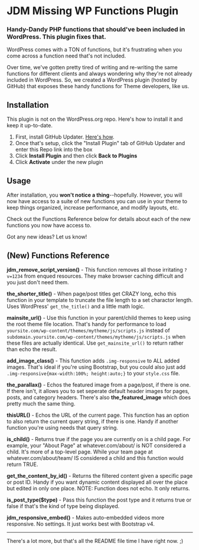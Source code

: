 # JDM Missing WP Functions Plugin

### Handy-Dandy PHP functions that should've been included in WordPress. This plugin fixes that.

WordPress comes with a TON of functions, but it's frustrating when you come across a function need that's not included.

Over time, we've gotten pretty tired of writing and re-writing the same functions for different clients and always wondering why they're not already included in WordPress. So, we created a WordPress plugin (hosted by GitHub) that exposes these handy functions for Theme developers, like us.

## Installation

This plugin is not on the WordPress.org repo.  Here's how to install it and keep it up-to-date.

1.  First, install GitHub Updater. [Here's how](http://labs.jdmdigital.co/plugins/github-updates/). 
2.  Once that's setup, click the "Install Plugin" tab of GitHub Updater and enter this Repo link into the box
3.  Click **Install Plugin** and then click **Back to Plugins**
4.  Click **Activate** under the new plugin

## Usage

After installation, you **won't notice a thing**--hopefully. However, you will now have access to a suite of new functions you can use in your theme to keep things organized, increase performance, and modify layouts, etc.

Check out the Functions Reference below for details about each of the new functions you now have access to.

Got any new ideas? Let us know!

## (New) Functions Reference

**jdm_remove_script_version()** - This function removes all those irritating `?v=1234` from enqued resources. They make browser caching difficult and you just don't need them.

**the_shorter_title()** - When page/post titles get CRAZY long, echo this function in your template to truncate the file length to a set charactor length. Uses WordPress' `get_the_title()` and a little math logic.

**mainsite_url()** - Use this function in your parent/child themes to keep using the root theme file location. That's handy for performance to load `yoursite.com/wp-content/themes/mytheme/js/scripts.js` instead of `subdomain.yoursite.com/wp-content/themes/mytheme/js/scripts.js` when these files are actually identical. Use `get_mainsite_url()` to return rather than echo the result.

**add_image_class()** - This function adds `.img-responsive` to ALL added images. That's ideal if you're using Bootstrap, but you could also just add `.img-responsive{max-width:100%; height:auto;}` to your `style.css` file.

**the_parallax()** - Echos the featured image from a page/post, if there is one. If there isn't, it allows you to set seperate default header images for pages, posts, and category headers.  There's also **the_featured_image** which does pretty much the same thing.

**thisURL()** - Echos the URL of the current page. This function has an option to also return the current query string, if there is one. Handy if another function you're using needs that query string.

**is_child()** - Returns true if the page you are currently on is a child page.  For example, your "About Page" at whatever.com/about/ is NOT considered a child.  It's more of a top-level page. While your team page at whatever.com/about/team/ IS considered a child and this function would return TRUE.

**get_the_content_by_id()** - Returns the filtered content given a specific page or post ID. Handy if you want dynamic content displayed all over the place but edited in only one place.  NOTE: Function does not echo.  It only returns.

**is_post_type($type)** - Pass this function the post type and it returns true or false if that's the kind of type being displayed.

**jdm_responsive_embed()** - Makes auto-embedded videos more responsive. No settings.  It just works best with Bootstrap v4.

* * *

There's a lot more, but that's all the README file time I have right now. ;)
